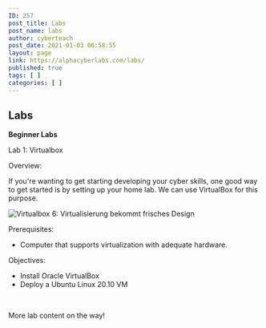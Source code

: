 ```yaml
---
ID: 257
post_title: Labs
post_name: labs
author: cyberteach
post_date: 2021-01-03 06:58:55
layout: page
link: https://alphacyberlabs.com/labs/
published: true
tags: [ ]
categories: [ ]
---
```

<h2>
					Labs
				</h2>		
		<p><strong>Beginner Labs</strong></p><p>Lab 1: Virtualbox</p><p>Overview:</p><p>If you're wanting to get starting developing your cyber skills, one good way to get started is by setting up your home lab. We can use VirtualBox for this purpose.</p><p><img src="https://external-content.duckduckgo.com/iu/?u=https%3A%2F%2Ftse3.mm.bing.net%2Fth%3Fid%3DOIP.zVuaHL1rNKxmF2h5wshmkwHaEK%26pid%3DApi&amp;f=1" alt="Virtualbox 6: Virtualisierung bekommt frisches Design" /></p><p>Prerequisites:</p><ul><li>Computer that supports virtualization with adequate hardware.</li></ul><p>Objectives:</p><ul><li>Install Oracle VirtualBox</li><li>Deploy a Ubuntu Linux 20.10 VM</li></ul><p> </p><p>More lab content on the way!</p>
